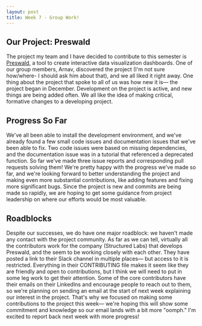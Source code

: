 ```yaml
---
layout: post
title: Week 7 - Group Work!
---
```


## Our Project: Preswald
The project my team and I have decided to contribute to this semester is [Preswald](https://github.com/StructuredLabs/preswald), a tool to create interactive data visualization dashboards. One of our group members, Arnav, discovered the project (I'm not sure how/where- I should ask him about that), and we all liked it right away. One thing about the project that spoke to all of us was how new it is— the project began in December. Development on the project is active, and new things are being added often. We all like the idea of making critical, formative changes to a developing project.

<!--more-->

## Progress So Far
We've all been able to install the development environment, and we've already found a few small code issues and documentation issues that we've been able to fix. Two code issues were based on missing dependencies, and the documentation issue was in a tutorial that referenced a deprecated function. So far we've made three issue reports and corresponding pull requests solving them! We're pretty happy with the progress we've made so far, and we're looking forward to better understanding the project and making even more substantial contributions, like adding features and fixing more significant bugs. Since the project is new and commits are being made so rapidly, we are hoping to get some guidance from project leadership on where our efforts would be most valuable.

## Roadblocks
Despite our successes, we do have one major roadblock: we haven't made any contact with the project community. As far as we can tell, virtually all the contributors work for the company (Structured Labs) that develops Preswald, and the seem to be working closely with each other. They have posted a link to their Slack channel in multiple places— but access to it is restricted. Everything in their CONTRIBUTING file makes it seem like they are friendly and open to contributions, but I think we will need to put in some leg work to get their attention. Some of the core contributors have their emails on their LinkedIns and encourage people to reach out to them, so we're planning on sending an email at the start of next week explaining our interest in the project. That's why we focused on making some contributions to the project this week— we're hoping this will show some commitment and knowledge so our email lands with a bit more "oomph." I'm excited to report back next week with more progress!

